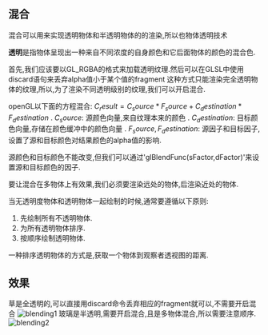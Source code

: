 
## 混合

混合可以用来实现透明物体和半透明物体的的渲染,所以也物体透明技术

**透明**是指物体呈现出一种来自不同浓度的自身颜色和它后面物体的颜色的混合色.

首先,我们应该要以GL_RGBA的格式来加载透明纹理.然后可以在GLSL中使用discard语句来丢弃alpha值小于某个值的fragment
这种方式只能渲染完全透明物体的纹理,所以,为了渲染不同透明级别的纹理,我们可以开启混合.

openGL以下面的方程混合:
$C_result=C_source*F_source+C_destination*F_destination$
. $C_source$: 源颜色向量,来自纹理本来的颜色
. $C_destination$: 目标颜色向量,存储在颜色缓冲中的颜色向量
. $F_source,F_destination$: 源因子和目标因子,设置了源和目标颜色对结果颜色的alpha值的影响.

源颜色和目标颜色不能改变,但我们可以通过'glBlendFunc(sFactor,dFactor)'来设置源和目标颜色的因子.

要让混合在多物体上有效果,我们必须要渲染远处的物体,后渲染近处的物体.

当无透明度物体和透明物体一起绘制的时候,通常要遵循以下原则:

1. 先绘制所有不透明物体.
2. 为所有透明物体排序.
3. 按顺序绘制透明物体.

一种排序透明物体的方式是,获取一个物体到观察者透视图的距离.

## 效果
草是全透明的,可以直接用discard命令丢弃相应的fragment就可以,不需要开启混合
![blending1](https://img3.doubanio.com/view/photo/photo/public/p2372248532.jpg)
玻璃是半透明,需要开启混合,且是多物体混合,所以需要注意顺序.
![blending2](https://img3.doubanio.com/view/photo/photo/public/p2372248533.jpg)
